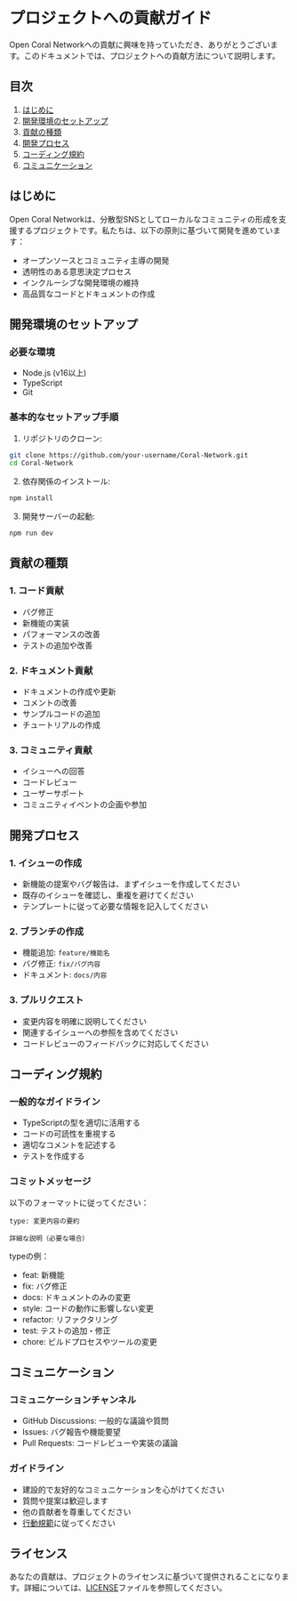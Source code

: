 # プロジェクトへの貢献ガイド

Open Coral Networkへの貢献に興味を持っていただき、ありがとうございます。このドキュメントでは、プロジェクトへの貢献方法について説明します。

## 目次

1. [はじめに](#はじめに)
2. [開発環境のセットアップ](#開発環境のセットアップ)
3. [貢献の種類](#貢献の種類)
4. [開発プロセス](#開発プロセス)
5. [コーディング規約](#コーディング規約)
6. [コミュニケーション](#コミュニケーション)

## はじめに

Open Coral Networkは、分散型SNSとしてローカルなコミュニティの形成を支援するプロジェクトです。私たちは、以下の原則に基づいて開発を進めています：

- オープンソースとコミュニティ主導の開発
- 透明性のある意思決定プロセス
- インクルーシブな開発環境の維持
- 高品質なコードとドキュメントの作成

## 開発環境のセットアップ

### 必要な環境

- Node.js (v16以上)
- TypeScript
- Git

### 基本的なセットアップ手順

1. リポジトリのクローン:
```bash
git clone https://github.com/your-username/Coral-Network.git
cd Coral-Network
```

2. 依存関係のインストール:
```bash
npm install
```

3. 開発サーバーの起動:
```bash
npm run dev
```

## 貢献の種類

### 1. コード貢献

- バグ修正
- 新機能の実装
- パフォーマンスの改善
- テストの追加や改善

### 2. ドキュメント貢献

- ドキュメントの作成や更新
- コメントの改善
- サンプルコードの追加
- チュートリアルの作成

### 3. コミュニティ貢献

- イシューへの回答
- コードレビュー
- ユーザーサポート
- コミュニティイベントの企画や参加

## 開発プロセス

### 1. イシューの作成

- 新機能の提案やバグ報告は、まずイシューを作成してください
- 既存のイシューを確認し、重複を避けてください
- テンプレートに従って必要な情報を記入してください

### 2. ブランチの作成

- 機能追加: `feature/機能名`
- バグ修正: `fix/バグ内容`
- ドキュメント: `docs/内容`

### 3. プルリクエスト

- 変更内容を明確に説明してください
- 関連するイシューへの参照を含めてください
- コードレビューのフィードバックに対応してください

## コーディング規約

### 一般的なガイドライン

- TypeScriptの型を適切に活用する
- コードの可読性を重視する
- 適切なコメントを記述する
- テストを作成する

### コミットメッセージ

以下のフォーマットに従ってください：

```
type: 変更内容の要約

詳細な説明（必要な場合）
```

typeの例：
- feat: 新機能
- fix: バグ修正
- docs: ドキュメントのみの変更
- style: コードの動作に影響しない変更
- refactor: リファクタリング
- test: テストの追加・修正
- chore: ビルドプロセスやツールの変更

## コミュニケーション

### コミュニケーションチャンネル

- GitHub Discussions: 一般的な議論や質問
- Issues: バグ報告や機能要望
- Pull Requests: コードレビューや実装の議論

### ガイドライン

- 建設的で友好的なコミュニケーションを心がけてください
- 質問や提案は歓迎します
- 他の貢献者を尊重してください
- [行動規範](CODE_OF_CONDUCT.md)に従ってください

## ライセンス

あなたの貢献は、プロジェクトのライセンスに基づいて提供されることになります。詳細については、[LICENSE](LICENSE)ファイルを参照してください。
